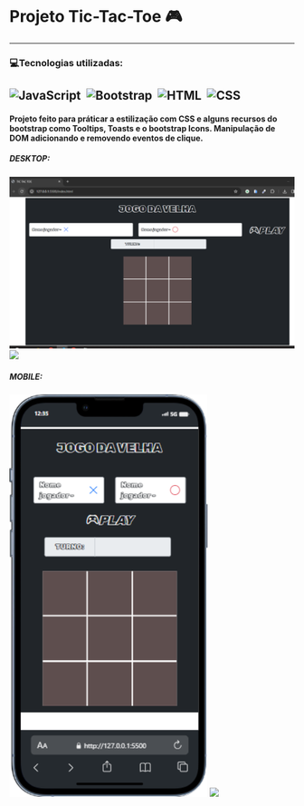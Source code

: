 # Projeto Tic-Tac-Toe 🎮
--------

### 💻Tecnologias utilizadas:

![JavaScript](https://img.shields.io/badge/JavaScript-F7DF1E?style=for-the-badge&logo=javascript&logoColor=black)&nbsp;
![Bootstrap](https://img.shields.io/badge/Bootstrap-563D7C?style=for-the-badge&logo=bootstrap&logoColor=white)&nbsp;
![HTML](https://img.shields.io/badge/HTML5-E34F26?style=for-the-badge&logo=html5&logoColor=white)&nbsp;
![CSS](https://img.shields.io/badge/CSS3-1572B6?style=for-the-badge&logo=css3&logoColor=white)&nbsp;
--------------
#### Projeto feito para práticar a estilização com CSS e alguns recursos do bootstrap como Tooltips, Toasts e o bootstrap Icons. Manipulação de DOM adicionando e removendo eventos de clique.

##### DESKTOP:
<img src="https://github.com/menezex/tic-tac-toe/blob/main/img/desktop.PNG" min-width="550px" max-width="550px" width="550px">
<img src="https://github.com/menezex/tic-tac-toe/blob/main/img/desktop.gif" min-width="1450px" max-width="1450px" width="1450px">

##### MOBILE:
<img src="https://github.com/menezex/tic-tac-toe/blob/main/img/mobile.png" min-width="350px" max-width="350px" width="350px">
<img src="https://github.com/menezex/tic-tac-toe/blob/main/img/mobile.gif" min-width="350px" max-width="350px" width="350px">
